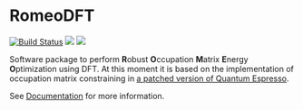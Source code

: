 # RomeoDFT
[![Build Status](https://github.com/louisponet/RomeoDFT.jl/workflows/CI/badge.svg)](https://github.com/louisponet/RomeoDFT.jl/actions?query=workflow%3ACI)
[![](https://img.shields.io/badge/docs-latest-blue.svg)](https://louisponet.github.io/RomeoDFT.jl/dev)
[![](https://img.shields.io/badge/docs-stable-blue.svg)](https://louisponet.github.io/RomeoDFT.jl/stable)

Software package to perform **R**obust **O**ccupation **M**atrix **E**nergy **O**ptimization using DFT.
At this moment it is based on the implementation of occupation matrix constraining in [a patched version of Quantum Espresso](https://gitlab.com/louisponet/q-e/-/tree/broyden_constraints).

See [Documentation](https://louisponet.github.io/RomeoDFT.jl/dev) for more information.
